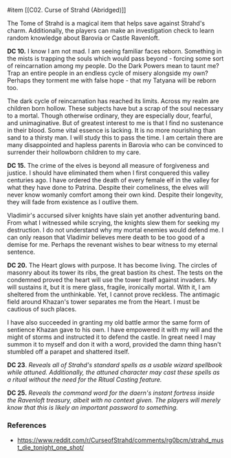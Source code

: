 #item [[C02. Curse of Strahd (Abridged)]]

The Tome of Strahd is a magical item that helps save against Strahd's charm. Additionally, the players can make an investigation check to learn random knowledge about Barovia or Castle Ravenloft.

**DC 10.**
I know I am not mad. I am seeing familiar faces reborn. Something in the mists is trapping the souls which would pass beyond - forcing some sort of reincarnation among my people. Do the Dark Powers mean to taunt me? Trap an entire people in an endless cycle of misery alongside my own? Perhaps they torment me with false hope - that my Tatyana will be reborn too.

The dark cycle of reincarnation has reached its limits. Across my realm are children born hollow. These subjects have but a scrap of the soul necessary to a mortal. Though otherwise ordinary, they are especially dour, fearful, and unimaginative. But of greatest interest to me is that I find no sustenance in their blood. Some vital essence is lacking. It is no more nourishing than sand to a thirsty man. I will study this to pass the time. I am certain there are many disappointed and hapless parents in Barovia who can be convinced to surrender their hollowborn children to my care.

**DC 15.**
The crime of the elves is beyond all measure of forgiveness and justice. I should have eliminated them when I first conquered this valley centuries ago. I have ordered the death of every female elf in the valley for what they have done to Patrina. Despite their comeliness, the elves will never know womanly comfort among their own kind. Despite their longevity, they will fade from existence as I outlive them.

Vladimir's accursed silver knights have slain yet another adventuring band. From what I witnessed while scrying, the knights slew them for seeking my destruction. I do not understand why my mortal enemies would defend me. I can only reason that Vladimir believes mere death to be too good of a demise for me. Perhaps the revenant wishes to bear witness to my eternal sentence.

**DC 20.**
The Heart glows with purpose. It has become living. The circles of masonry about its tower its ribs, the great bastion its chest. The tests on the condemned proved the heart will use the tower itself against invaders. My will sustains it, but it is mere glass, fragile, ironically mortal. With it, I am sheltered from the unthinkable. Yet, I cannot prove reckless. The antimagic field around Khazan's tower separates me from the Heart. I must be cautious of such places.

I have also succeeded in granting my old battle armor the same form of sentience Khazan gave to his own. I have empowered it with my will and the might of storms and instructed it to defend the castle. In great need I may summon it to myself and don it with a word, provided the damn thing hasn't stumbled off a parapet and shattered itself.

**DC 23**. _Reveals all of Strahd's standard spells as a usable wizard spellbook while attuned. Additionally, the attuned character may cast these spells as a ritual without the need for the Ritual Casting feature._

**DC 25.** _Reveals the command word for the daern's instant fortress inside the Ravenloft treasury, albeit with no context given. The players will merely know that this is likely an important password to something._

### References

* https://www.reddit.com/r/CurseofStrahd/comments/rg0bcm/strahd_must_die_tonight_one_shot/
